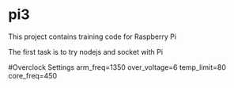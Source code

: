 # pi3
This project contains training code for Raspberry Pi

The first task is to try nodejs and socket with Pi

#Overclock Settings
arm_freq=1350 
over_voltage=6
temp_limit=80
core_freq=450
